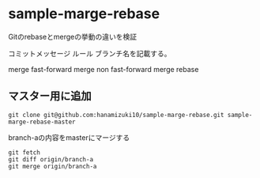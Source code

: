 # sample-marge-rebase
Gitのrebaseとmergeの挙動の違いを検証

コミットメッセージ ルール
ブランチ名を記載する。

merge
fast-forward merge
non fast-forward merge
rebase

## マスター用に追加
```
git clone git@github.com:hanamizuki10/sample-marge-rebase.git sample-marge-rebase-master
```

branch-aの内容をmasterにマージする
```
git fetch
git diff origin/branch-a
git merge origin/branch-a
```
